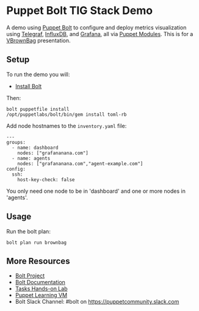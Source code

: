 # Puppet Bolt TIG Stack Demo

A demo using [Puppet Bolt](https://puppet.com/docs/bolt) to configure and deploy metrics visualization using [Telegraf](https://forge.puppet.com/puppet/telegraf), [InfluxDB](https://forge.puppet.com/quadriq/influxdb), and [Grafana](https://forge.puppet.com/puppet/grafana), all via [Puppet Modules](https://puppet.com/docs/puppet/6.2/modules_fundamentals.html). This is for a [VBrownBag](https://www.youtube.com/channel/UCaZf13iWhwnBdpIkrEmHLbA) presentation.

## Setup

To run the demo you will:

* [Install Bolt](https://puppet.com/docs/bolt/latest/bolt_installing.html)

Then:
```
bolt puppetfile install
/opt/puppetlabs/bolt/bin/gem install toml-rb
```

Add node hostnames to the `inventory.yaml` file:
```
---
groups:
  - name: dashboard
    nodes: ["grafananana.com"]
  - name: agents
    nodes: ["grafananana.com","agent-example.com"]
config:
  ssh:
    host-key-check: false
```

You only need one node to be in 'dashboard' and one or more nodes in 'agents'.

## Usage

Run the bolt plan:
```
bolt plan run brownbag
```

## More Resources

* [Bolt Project](https://github.com/puppetlabs/bolt)
* [Bolt Documentation](https://puppet.com/docs/bolt/latest/bolt.html)
* [Tasks Hands-on Lab](https://github.com/puppetlabs/tasks-hands-on-lab#puppet-tasks-hands-on-lab)
* [Puppet Learning VM](https://learn.puppet.com/course/puppet-orchestration-bolt-and-tasks)
* Bolt Slack Channel: #bolt on https://puppetcommunity.slack.com

